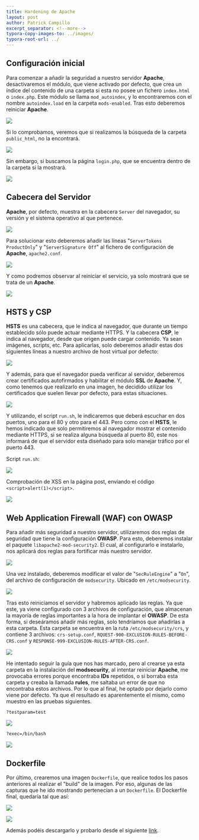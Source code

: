 ```yaml
---
title: Hardening de Apache
layout: post
author: Patrick Campillo
excerpt_separator: <!--more-->
typora-copy-images-to: ../images/
typora-root-url: ../
---
```


## Configuración inicial

Para comenzar a añadir la seguridad a nuestro servidor **Apache**, desactivaremos el módulo, que viene activado por defecto, que crea un índice del contenido de una carpeta si esta no posee un fichero `index.html` o `index.php`. Este módulo se llama `mod_autoindex`, y lo encontraremos con el nombre `autoindex.load` en la carpeta `mods-enabled`. Tras esto deberemos reiniciar **Apache**.

![](/images/hardeningapache/1.PNG)



Si lo comprobamos, veremos que si realizamos la búsqueda de la carpeta `public_html`, no la encontrará.

![](/images/hardeningapache/1-1.PNG)

Sin embargo, si buscamos la página `login.php`, que se encuentra dentro de la carpeta si la mostrará.

![](/images/hardeningapache/1-2.PNG)





## Cabecera del Servidor

**Apache**, por defecto, muestra en la cabecera `Server` del navegador, su versión y el sistema operativo al que pertenece.

![](/images/hardeningapache/2.PNG)



Para solucionar esto deberemos añadir las líneas "`ServerTokens ProductOnly`" y "`ServerSignature Off`" al fichero de configuración de **Apache**, `apache2.conf`.

![](/images/hardeningapache/3.PNG)



Y como podremos observar al reiniciar el servicio, ya solo mostrará que se trata de un **Apache**.

![](/images/hardeningapache/3-1.PNG)







## HSTS y CSP

**HSTS** es una cabecera, que le indica al navegador, que durante un tiempo establecido sólo puede actuar mediante HTTPS. Y la cabecera **CSP**, le indica al navegador, desde que origen puede cargar contenido. Ya sean imágenes, scripts, etc. Para aplicarlas,  solo deberemos añadir estas dos siguientes líneas a nuestro archivo de host virtual por defecto:

![](/images/hardeningapache/7.PNG)



Y además, para que el navegador pueda verificar al servidor, deberemos crear certificados autofirmados y habilitar el módulo **SSL** de **Apache**. Y, como tenemos que realizarlo en una imagen, he decidido utilizar los certificados que suelen llevar por defecto, para estas situaciones.

![](/images/hardeningapache/12.PNG)



Y utilizando, el script `run.sh`, le indicaremos que deberá escuchar en dos puertos, uno para el 80 y otro para el 443. Pero como con el **HSTS**, le hemos indicado que solo permitiremos al navegador mostrar el contenido mediante HTTPS, si se realiza alguna búsqueda al puerto 80, este nos informará de que el servidor esta diseñado para solo manejar tráfico por el puerto 443.



Script `run.sh`:

![](/images/hardeningapache/8.PNG)



Comprobación de XSS en la página post, enviando el código `<script>alert(1)</script>`.

![](/images/hardeningapache/9.PNG)









## Web Application Firewall (WAF) con OWASP

Para añadir más seguridad a nuestro servidor, utilizaremos dos reglas de seguridad que tiene la configuración **OWASP**. Para esto, deberemos instalar el paquete `libapache2-mod-security2`. El cual, al configurarlo e instalarlo, nos aplicará dos reglas para fortificar más nuestro servidor.

![](/images/hardeningapache/4.PNG)



Una vez instalado, deberemos modificar el valor de "`SecRuleEngine`" a "`On`", del archivo de configuración de `modsecurity`. Ubicado en `/etc/modsecurity`.

![](/images/hardeningapache/5.PNG)



Tras esto reiniciamos el servidor y habremos aplicado las reglas. Ya que este, ya viene configurado con 3  archivos de configuración, que almacenan la mayoría de reglas importantes a la hora de implantar el **OWASP**. De esta forma, si deseáramos añadir más reglas, solo tendríamos que añadirlas a esta carpeta. Esta carpeta se encuentra en la ruta `/etc/modsecurity/crs`, y contiene 3 archivos: `crs-setup.conf`, `RQUEST-900-EXCLUSION-RULES-BEFORE-CRS.conf` y `RESPONSE-999-EXCLUSION-RULES-AFTER-CRS.conf`.

![](/images/hardeningapache/10.PNG)



He intentado seguir la guía que nos has marcado, pero al crearse ya esta carpeta en la instalación del **modsecurity**, al intentar reiniciar **Apache**, me provocaba errores porque encontraba **IDs** repetidos, o si borraba esta carpeta y creaba la llamada **rules**, me saltaba un error de que no encontraba estos archivos. Por lo que al final, he optado por dejarlo como viene por defecto. Ya que el resultado es aparentemente el mismo, como muestro en las pruebas siguientes.

`?testparam=test`

![](/images/hardeningapache/11.PNG)



`?exec=/bin/bash`

![](/images/hardeningapache/11-1.PNG)



## Dockerfile

Por último, crearemos una imagen `Dockerfile`, que realice todos los pasos anteriores al realizar el "build" de la imagen. Por eso, algunas de las capturas que he ido mostrando pertenecían a un `Dockerfile`. El Dockerfile final, quedaría tal que así:



![](/images/hardeningapache/6.PNG)

![](/images/hardeningapache/6-1.PNG)



Además podéis descargarlo y probarlo desde el siguiente [link](https://github.com/patrickcampillo/hardeningapache).